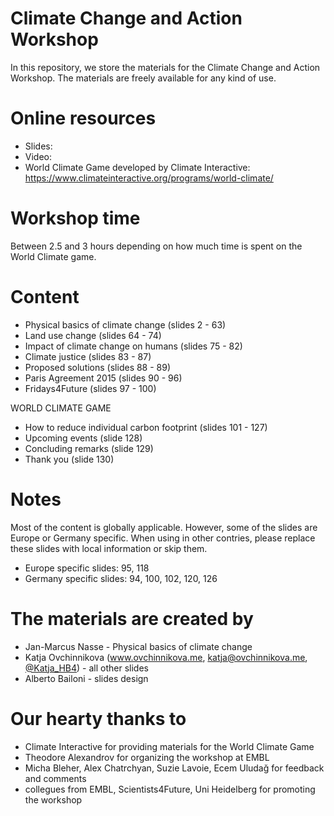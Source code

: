 # Climate Change and Action Workshop

In this repository, we store the materials for the Climate Change and Action Workshop. The materials are freely available for any kind of use.

# Online resources

* Slides:
* Video:
* World Climate Game developed by Climate Interactive: https://www.climateinteractive.org/programs/world-climate/

# Workshop time

Between 2.5 and 3 hours depending on how much time is spent on the World Climate game.

# Content

* Physical basics of climate change (slides 2 - 63)
* Land use change (slides 64 - 74)
* Impact of climate change on humans (slides 75 - 82)
* Climate justice (slides 83 - 87)
* Proposed solutions (slides 88 - 89)
* Paris Agreement 2015 (slides 90 - 96)
* Fridays4Future (slides 97 - 100)

WORLD CLIMATE GAME

* How to reduce individual carbon footprint (slides 101 - 127)
* Upcoming events (slide 128)
* Concluding remarks (slide 129)
* Thank you (slide 130)

# Notes

Most of the content is globally applicable. However, some of the slides are Europe or Germany specific. When using in other contries, please replace these slides with local information or skip them.

* Europe specific slides: 95, 118
* Germany specific slides: 94, 100, 102, 120, 126

# The materials are created by

* Jan-Marcus Nasse - Physical basics of climate change
* Katja Ovchinnikova (www.ovchinnikova.me, katja@ovchinnikova.me, [@Katja_HB4](https://twitter.com/katja_hb4)) - all other slides
* Alberto Bailoni - slides design

# Our hearty thanks to

* Climate Interactive for providing materials for the World Climate Game
* Theodore Alexandrov for organizing the workshop at EMBL
* Micha Bleher, Alex Chatrchyan, Suzie Lavoie, Ecem Uludağ for feedback and comments
* collegues from EMBL, Scientists4Future, Uni Heidelberg for promoting the workshop

